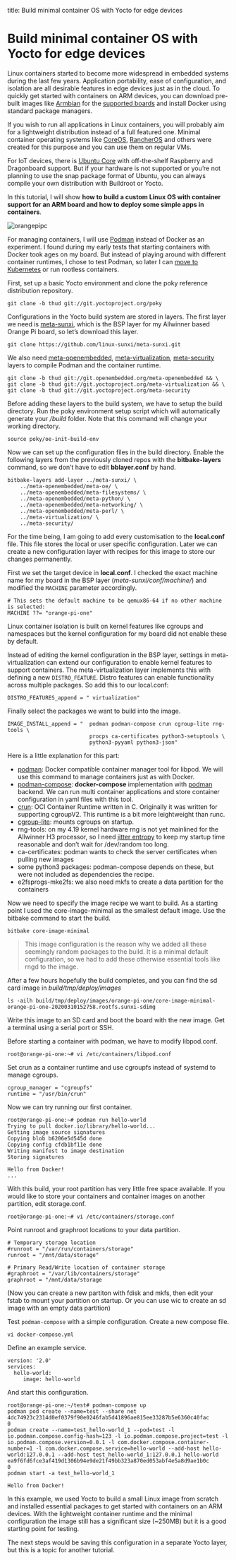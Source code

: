 title: Build minimal container OS with Yocto for edge devices

# Build minimal container OS with Yocto for edge devices

Linux containers started to become more widespread in embedded systems
during the last few years. Application portability, ease of
configuration, and isolation are all desirable features in edge devices
just as in the cloud. To quickly get started with containers on ARM
devices, you can download pre-built images like
[Armbian](https://www.armbian.com) for the [supported
boards](https://www.armbian.com/download/) and install Docker using
standard package managers.

If you wish to run all applications in Linux containers, you will
probably aim for a lightweight distribution instead of a full featured
one. Minimal container operating systems like
[CoreOS](https://access.redhat.com/documentation/en-us/openshift_container_platform/4.1/html/architecture/architecture-rhcos),
[RancherOS](https://rancher.com/rancher-os/) and others were created for
this purpose and you can use them on regular VMs.

For IoT devices, there is [Ubuntu Core](https://ubuntu.com/download/iot)
with off-the-shelf Raspberry and Dragonboard support. But if your
hardware is not supported or you’re not planning to use the snap package
format of Ubuntu, you can always compile your own distribution with
Buildroot or Yocto.

In this tutorial, I will show **how to build a custom Linux OS with
container support for an ARM board and how to deploy some simple apps in
containers**.

![orangepipc](/images/orangepipc.png)

For managing containers, I will use [Podman](https://podman.io) instead
of Docker as an experiment. I found during my early tests that starting
containers with Docker took ages on my board. But instead of playing
around with different container runtimes, I chose to test Podman, so
later I can [move to
Kubernetes](https://developers.redhat.com/blog/2019/01/29/podman-kubernetes-yaml/)
or run rootless containers.

First, set up a basic Yocto environment and clone the poky reference
distribution repository.

    git clone -b thud git://git.yoctoproject.org/poky

Configurations in the Yocto build system are stored in layers. The first
layer we need is
[meta-sunxi](https://github.com/linux-sunxi/meta-sunxi), which is the
BSP layer for my Allwinner based Orange Pi board, so let’s download this
layer.

    git clone https://github.com/linux-sunxi/meta-sunxi.git

We also need
[meta-openembedded](http://git.openembedded.org/meta-openembedded),
[meta-virtualization](https://git.yoctoproject.org/cgit/cgit.cgi/meta-virtualization/),
[meta-security](https://git.yoctoproject.org/cgit/cgit.cgi/meta-security)
layers to compile Podman and the container runtime.

    git clone -b thud git://git.openembedded.org/meta-openembedded && \
    git clone -b thud git://git.yoctoproject.org/meta-virtualization && \
    git clone -b thud git://git.yoctoproject.org/meta-security

Before adding these layers to the build system, we have to setup the
build directory. Run the poky environment setup script which will
automatically generate your */build* folder. Note that this command will
change your working directory.

    source poky/oe-init-build-env

Now we can set up the configuration files in the build directory. Enable
the following layers from the previously cloned repos with the
**bitbake-layers** command, so we don’t have to edit **bblayer.conf** by
hand.

    bitbake-layers add-layer ../meta-sunxi/ \
      	../meta-openembedded/meta-oe/ \
    	../meta-openembedded/meta-filesystems/ \
      	../meta-openembedded/meta-python/ \
    	../meta-openembedded/meta-networking/ \
    	../meta-openembedded/meta-perl/ \
    	../meta-virtualization/ \
    	../meta-security/

For the time being, I am going to add every customisation to the
**local.conf** file. This file stores the local or user specific
configuration. Later we can create a new configuration layer with
recipes for this image to store our changes permanently.

First we set the target device in **local.conf**. I checked the exact
machine name for my board in the BSP layer (*meta-sunxi/conf/machine/*)
and modified the `MACHINE` parameter accordingly.

    # This sets the default machine to be qemux86-64 if no other machine is selected:
    MACHINE ??= "orange-pi-one"

Linux container isolation is built on kernel features like cgroups and
namespaces but the kernel configuration for my board did not enable
these by default.

Instead of editing the kernel configuration in the BSP layer, settings
in meta-virtualization can extend our configuration to enable kernel
features to support containers. The meta-virtualization layer implements
this with defining a new `DISTRO_FEATURE`. Distro features can enable
functionality across multiple packages. So add this to our local.conf:

    DISTRO_FEATURES_append = " virtualization"

Finally select the packages we want to build into the image.

    IMAGE_INSTALL_append = "  podman podman-compose crun cgroup-lite rng-tools \
                              procps ca-certificates python3-setuptools \
                              python3-pyyaml python3-json"

Here is a little explanation for this part:

  - [podman](https://github.com/containers/libpod): Docker compatible
    container manager tool for libpod. We will use this command to
    manage containers just as with Docker.
  - [podman-compose](https://github.com/containers/podman-compose):
    **docker-compose** implementation with [podman](https://podman.io/)
    backend. We can run multi container applications and store container
    configuration in yaml files with this tool.
  - [crun](https://github.com/containers/crun): OCI Container Runtime
    written in C. Originally it was written for supporting cgroupV2.
    This runtime is a bit more leightweight than runc.
  - [cgroup-lite](http://git.yoctoproject.org/cgit/cgit.cgi/meta-virtualization/tree/recipes-containers/cgroup-lite/cgroup-lite_1.1.bb?h=fido):
    mounts cgroups on startup.
  - rng-tools: on my 4.19 kernel hardware rng is not yet mainlined for
    the Allwinner H3 processor, so I need [jitter
    entropy](https://lwn.net/Articles/642166/) to keep my startup time
    reasonable and don’t wait for /dev/random too long.
  - ca-certificates: podman wants to check the server certificates when
    pulling new images
  - some python3 packages: podman-compose depends on these, but were not
    included as dependencies the recipe.
  - e2fsprogs-mke2fs: we also need mkfs to create a data partition for
    the containers

Now we need to specify the image recipe we want to build. As a starting
point I used the core-image-minimal as the smallest default image. Use
the bitbake command to start the build.

    bitbake core-image-minimal

> This image configuration is the reason why we added all these
> seemingly random packages to the build. It is a minimal default
> configuration, so we had to add these otherwise essential tools like
> rngd to the image.

After a few hours hopefully the build completes, and you can find the sd
card image in *build/tmp/deploy/images*

    ls -ailh build/tmp/deploy/images/orange-pi-one/core-image-minimal-orange-pi-one-20200310152758.rootfs.sunxi-sdimg

Write this image to an SD card and boot the board with the new image.
Get a terminal using a serial port or SSH.

Before starting a container with podman, we have to modify libpod.conf.

    root@orange-pi-one:~# vi /etc/containers/libpod.conf

Set crun as a container runtime and use cgroupfs instead of systemd to
manage cgroups.

    cgroup_manager = "cgroupfs"
    runtime = "/usr/bin/crun"

Now we can try running our first container.

    root@orange-pi-one:~# podman run hello-world
    Trying to pull docker.io/library/hello-world...
    Getting image source signatures
    Copying blob b6206e5d545d done
    Copying config cfdb1bf11e done
    Writing manifest to image destination
    Storing signatures
    
    Hello from Docker!
    ...

With this build, your root partition has very little free space
available. If you would like to store your containers and container
images on another partition, edit storage.conf.

    root@orange-pi-one:~# vi /etc/containers/storage.conf

Point runroot and graphroot locations to your data partition.

    # Temporary storage location
    #runroot = "/var/run/containers/storage"
    runroot = "/mnt/data/storage"
    
    # Primary Read/Write location of container storage
    #graphroot = "/var/lib/containers/storage"
    graphroot = "/mnt/data/storage

(Now you can create a new partiton with fdisk and mkfs, then edit your
fstab to mount your partition on startup. Or you can use wic to create
an sd image with an empty data partition)

Test `podman-compose` with a simple configuration. Create a new compose
file.

    vi docker-compose.yml

Define an example service.

    version: '2.0'
    services:
      hello-world:
         image: hello-world

And start this configuration.

    root@orange-pi-one:~/test# podman-compose up
    podman pod create --name=test --share net
    4dc74923c2314d0ef0379f90e0246fab5d41896ae815ee33287b5e6360c40fac
    0
    podman create --name=test_hello-world_1 --pod=test -l io.podman.compose.config-hash=123 -l io.podman.compose.project=test -l io.podman.compose.version=0.0.1 -l com.docker.compose.container-number=1 -l com.docker.compose.service=hello-world --add-host hello-world:127.0.0.1 --add-host test_hello-world_1:127.0.0.1 hello-world
    ea9f6fd6fce3af419d1306b94e9de21f49bb323a870ed053abf4e5a8d9ae1b0c
    0
    podman start -a test_hello-world_1

    Hello from Docker!

In this example, we used Yocto to build a small Linux image from scratch
and installed essential packages to get started with containers on an
ARM devices. With the lightweight container runtime and the minimal
configuration the image still has a significant size (\~250MB) but it is
a good starting point for testing.

The next steps would be saving this configuration in a separate Yocto
layer, but this is a topic for another tutorial.

